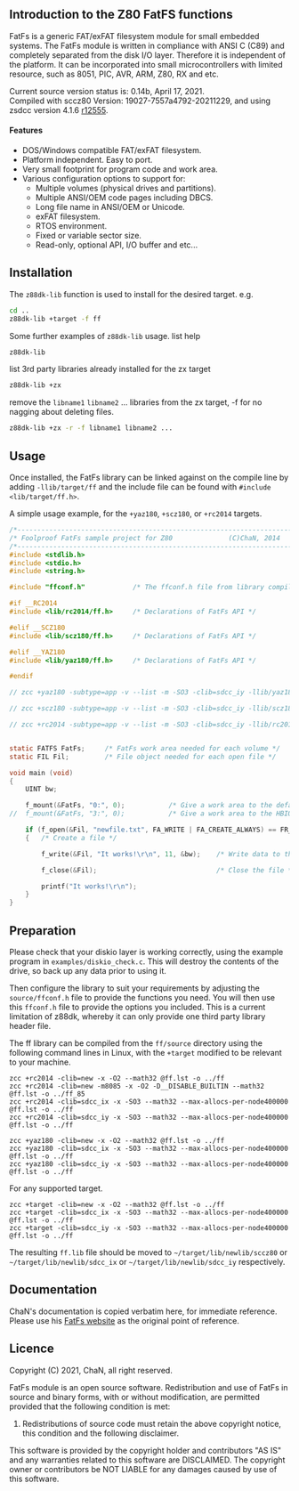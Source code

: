 ## Introduction to the Z80 FatFS functions

FatFs is a generic FAT/exFAT filesystem module for small embedded systems. The FatFs module is written in compliance with ANSI C (C89) and completely separated from the disk I/O layer. Therefore it is independent of the platform. It can be incorporated into small microcontrollers with limited resource, such as 8051, PIC, AVR, ARM, Z80, RX and etc.

Current source version status is: 0.14b, April 17, 2021.<br>
Compiled with sccz80 Version: 19027-7557a4792-20211229, and using zsdcc version 4.1.6 [r12555](https://sourceforge.net/p/sdcc/code/12555/log/?path=/trunk/sdcc).

#### Features

<ul>
 <li>DOS/Windows compatible FAT/exFAT filesystem.</li>
 <li>Platform independent. Easy to port.</li>
 <li>Very small footprint for program code and work area.</li>
 <li>Various configuration options to support for:
  <ul>
   <li>Multiple volumes (physical drives and partitions).</li>
   <li>Multiple ANSI/OEM code pages including DBCS.</li>
   <li>Long file name in ANSI/OEM or Unicode.</li>
   <li>exFAT filesystem.</li>
   <li>RTOS environment.</li>
   <li>Fixed or variable sector size.</li>
   <li>Read-only, optional API, I/O buffer and etc...</li>
  </ul>
 </li>
</ul>

## Installation

The `z88dk-lib` function is used to install for the desired target. e.g.

```bash
cd ..
z88dk-lib +target -f ff
```

Some further examples of `z88dk-lib` usage.
list help
```bash
z88dk-lib
```
list 3rd party libraries already installed for the zx target
```bash
z88dk-lib +zx
```
remove the `libname1` `libname2` ... libraries from the zx target, -f for no nagging about deleting files.
```bash
z88dk-lib +zx -r -f libname1 libname2 ...
```

## Usage

Once installed, the FatFs library can be linked against on the compile line by adding `-llib/target/ff` and the include file can be found with `#include <lib/target/ff.h>`.

A simple usage example, for the `+yaz180`, `+scz180`, or `+rc2014` targets.

```c
/*----------------------------------------------------------------------*/
/* Foolproof FatFs sample project for Z80              (C)ChaN, 2014    */
/*----------------------------------------------------------------------*/
#include <stdlib.h>
#include <stdio.h>
#include <string.h>

#include "ffconf.h"            /* The ffconf.h file from library compilation */

#if __RC2014
#include <lib/rc2014/ff.h>     /* Declarations of FatFs API */

#elif __SCZ180
#include <lib/scz180/ff.h>     /* Declarations of FatFs API */

#elif __YAZ180
#include <lib/yaz180/ff.h>     /* Declarations of FatFs API */

#endif

// zcc +yaz180 -subtype=app -v --list -m -SO3 -clib=sdcc_iy -llib/yaz180/ff --max-allocs-per-node200000 ff_main.c -o ff_main -create-app

// zcc +scz180 -subtype=app -v --list -m -SO3 -clib=sdcc_iy -llib/scz180/ff --max-allocs-per-node200000 ff_main.c -o ff_main -create-app

// zcc +rc2014 -subtype=app -v --list -m -SO3 -clib=sdcc_iy -llib/rc2014/ff --max-allocs-per-node200000 ff_main.c -o ff_main -create-app


static FATFS FatFs;		/* FatFs work area needed for each volume */
static FIL Fil;			/* File object needed for each open file */

void main (void)
{
	UINT bw;

	f_mount(&FatFs, "0:", 0);	        /* Give a work area to the default drive */
//  f_mount(&FatFs, "3:", 0);	        /* Give a work area to the HBIOS SD0: drive */

	if (f_open(&Fil, "newfile.txt", FA_WRITE | FA_CREATE_ALWAYS) == FR_OK)
	{	/* Create a file */

		f_write(&Fil, "It works!\r\n", 11, &bw);	/* Write data to the file */

		f_close(&Fil);								/* Close the file */

		printf("It works!\r\n");
	}
}

```

## Preparation

Please check that your diskio layer is working correctly, using the example program in `examples/diskio_check.c`. This will destroy the contents of the drive, so back up any data prior to using it.

Then configure the library to suit your requirements by adjusting the `source/ffconf.h` file to provide the functions you need. You will then use this `ffconf.h` file to provide the options you included. This is a current limitation of z88dk, whereby it can only provide one third party library header file.

The ff library can be compiled from the `ff/source` directory using the following command lines in Linux, with the `+target` modified to be relevant to your machine.

```
zcc +rc2014 -clib=new -x -O2 --math32 @ff.lst -o ../ff
zcc +rc2014 -clib=new -m8085 -x -O2 -D__DISABLE_BUILTIN --math32 @ff.lst -o ../ff_85
zcc +rc2014 -clib=sdcc_ix -x -SO3 --math32 --max-allocs-per-node400000 @ff.lst -o ../ff
zcc +rc2014 -clib=sdcc_iy -x -SO3 --math32 --max-allocs-per-node400000 @ff.lst -o ../ff
```
```
zcc +yaz180 -clib=new -x -O2 --math32 @ff.lst -o ../ff
zcc +yaz180 -clib=sdcc_ix -x -SO3 --math32 --max-allocs-per-node400000 @ff.lst -o ../ff
zcc +yaz180 -clib=sdcc_iy -x -SO3 --math32 --max-allocs-per-node400000 @ff.lst -o ../ff
```
For any supported target.
```
zcc +target -clib=new -x -O2 --math32 @ff.lst -o ../ff
zcc +target -clib=sdcc_ix -x -SO3 --math32 --max-allocs-per-node400000 @ff.lst -o ../ff
zcc +target -clib=sdcc_iy -x -SO3 --math32 --max-allocs-per-node400000 @ff.lst -o ../ff
```
The resulting `ff.lib` file should be moved to `~/target/lib/newlib/sccz80` or `~/target/lib/newlib/sdcc_ix` or `~/target/lib/newlib/sdcc_iy` respectively.

## Documentation

ChaN's documentation is copied verbatim here, for immediate reference.
Please use his [FatFs website](http://elm-chan.org/fsw/ff/00index_e.html) as the original point of reference.

## Licence

Copyright (C) 2021, ChaN, all right reserved.

FatFs module is an open source software. Redistribution and use of FatFs in source and binary forms, with or without modification, are permitted provided that the following condition is met:

1. Redistributions of source code must retain the above copyright notice, this condition and the following disclaimer.

This software is provided by the copyright holder and contributors "AS IS" and any warranties related to this software are DISCLAIMED. The copyright owner or contributors be NOT LIABLE for any damages caused by use of this software.
